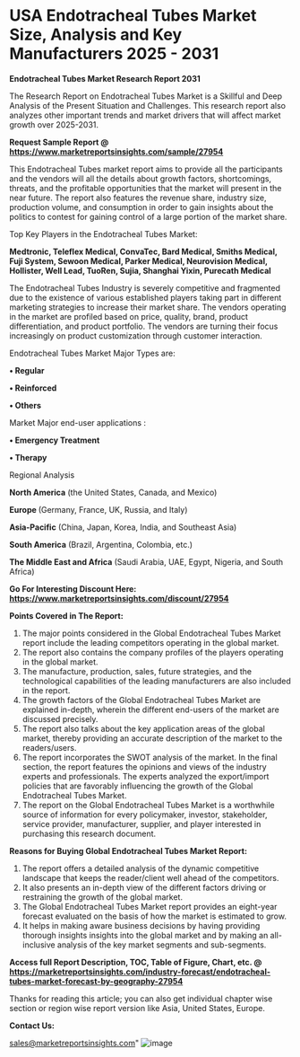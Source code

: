 # USA Endotracheal Tubes Market Size, Analysis and Key Manufacturers 2025 - 2031

<strong>Endotracheal Tubes Market Research Report 2031</strong>

The Research Report on Endotracheal Tubes Market is a Skillful and Deep Analysis of the Present Situation and Challenges. This research report also analyzes other important trends and market drivers that will affect market growth over 2025-2031.

<strong>Request Sample Report @ <a href=https://www.marketreportsinsights.com/sample/27954>https://www.marketreportsinsights.com/sample/27954</a></strong>

This Endotracheal Tubes market report aims to provide all the participants and the vendors will all the details about growth factors, shortcomings, threats, and the profitable opportunities that the market will present in the near future. The report also features the revenue share, industry size, production volume, and consumption in order to gain insights about the politics to contest for gaining control of a large portion of the market share.

Top Key Players in the Endotracheal Tubes Market:

<strong>Medtronic, Teleflex Medical, ConvaTec, Bard Medical, Smiths Medical, Fuji System, Sewoon Medical, Parker Medical, Neurovision Medical, Hollister, Well Lead, TuoRen, Sujia, Shanghai Yixin, Purecath Medical</strong>

The Endotracheal Tubes Industry is severely competitive and fragmented due to the existence of various established players taking part in different marketing strategies to increase their market share. The vendors operating in the market are profiled based on price, quality, brand, product differentiation, and product portfolio. The vendors are turning their focus increasingly on product customization through customer interaction.

Endotracheal Tubes Market Major Types are:

<strong>• Regular

• Reinforced

• Others</strong>

Market Major end-user applications :

<strong>• Emergency Treatment

• Therapy</strong>

Regional Analysis

</u><strong><b>North America</b></strong> (the United States, Canada, and Mexico)

<strong><b>Europe </b></strong>(Germany, France, UK, Russia, and Italy)

<strong><b>Asia-Pacific</b></strong> (China, Japan, Korea, India, and Southeast Asia)

<strong><b>South America</b></strong> (Brazil, Argentina, Colombia, etc.)

<strong><b>The Middle East and Africa</b></strong> (Saudi Arabia, UAE, Egypt, Nigeria, and South Africa)

<strong>Go For Interesting Discount Here: <a href=https://www.marketreportsinsights.com/discount/27954>https://www.marketreportsinsights.com/discount/27954</a></strong>

<strong>Points Covered in The Report:</strong>
<ol>
  <li>The major points considered in the Global Endotracheal Tubes Market report include the leading competitors operating in the global market.</li>
  <li>The report also contains the company profiles of the players operating in the global market.</li>
  <li>The manufacture, production, sales, future strategies, and the technological capabilities of the leading manufacturers are also included in the report.</li>
  <li>The growth factors of the Global Endotracheal Tubes Market are explained in-depth, wherein the different end-users of the market are discussed precisely.</li>
  <li>The report also talks about the key application areas of the global market, thereby providing an accurate description of the market to the readers/users.</li>
  <li>The report incorporates the SWOT analysis of the market. In the final section, the report features the opinions and views of the industry experts and professionals. The experts analyzed the export/import policies that are favorably influencing the growth of the Global Endotracheal Tubes Market.</li>
  <li>The report on the Global Endotracheal Tubes Market is a worthwhile source of information for every policymaker, investor, stakeholder, service provider, manufacturer, supplier, and player interested in purchasing this research document.</li>
</ol>
<strong>Reasons for Buying Global Endotracheal Tubes Market Report:</strong>

<ol>
  <li>The report offers a detailed analysis of the dynamic competitive landscape that keeps the reader/client well ahead of the competitors.</li>
  <li>It also presents an in-depth view of the different factors driving or restraining the growth of the global market.</li>
  <li>The Global Endotracheal Tubes Market report provides an eight-year forecast evaluated on the basis of how the market is estimated to grow.</li>
  <li>It helps in making aware business decisions by having providing thorough insights insights into the global market and by making an all-inclusive analysis of the key market segments and sub-segments.</li>
</ol>
<strong>Access full Report Description, TOC, Table of Figure, Chart, etc. @ <a href=https://marketreportsinsights.com/industry-forecast/endotracheal-tubes-market-forecast-by-geography-27954>https://marketreportsinsights.com/industry-forecast/endotracheal-tubes-market-forecast-by-geography-27954</a></strong>


Thanks for reading this article; you can also get individual chapter wise section or region wise report version like Asia, United States, Europe.

<strong>Contact Us:</strong>

sales@marketreportsinsights.com"
![image](https://github.com/user-attachments/assets/ffb851a1-9fc2-4ae5-b366-0f23f68bcbab)
